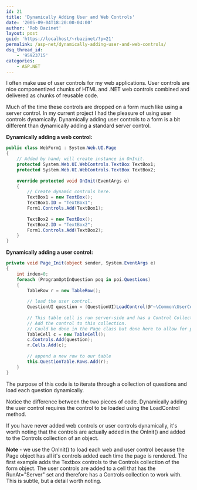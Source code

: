 ```yaml
---
id: 21
title: 'Dynamically Adding User and Web Controls'
date: '2005-09-04T18:20:00-04:00'
author: 'Rob Bazinet'
layout: post
guid: 'https://localhost/~rbazinet/?p=21'
permalink: /asp-net/dynamically-adding-user-and-web-controls/
dsq_thread_id:
    - '95923715'
categories:
    - ASP.NET
---
```


I often make use of user controls for my web applications. User controls are nice componentized chunks of HTML and .NET web controls combined and delivered as chunks of reusable code.

Much of the time these controls are dropped on a form much like using a server control. In my current project I had the pleasure of using user controls dynamically. Dynamically adding user controls to a form is a bit different than dynamically adding a standard server control.

**Dynamically adding a web control:**

```csharp
public class WebForm1 : System.Web.UI.Page
{
    // Added by hand; will create instance in OnInit.
    protected System.Web.UI.WebControls.TextBox TextBox1;
    protected System.Web.UI.WebControls.TextBox TextBox2;
 
    override protected void OnInit(EventArgs e)
    {
        // Create dynamic controls here.
        TextBox1 = new TextBox();
        TextBox1.ID = "TextBox1";
        Form1.Controls.Add(TextBox1);
 
        TextBox2 = new TextBox();
        TextBox2.ID = "TextBox2";
        Form1.Controls.Add(TextBox2);
    }        
}
```

**Dynamically adding a user control:**

```csharp
private void Page_Init(object sender, System.EventArgs e)
{
    int index=0;
    foreach (ProgramOptInQuestion poq in poi.Questions)
    {
        TableRow r = new TableRow();
 
        // load the user control. 
        QuestionUI question = (QuestionUI)LoadControl(@"~\Common\UserControls\Components\QuestionUI.ascx"); 
 
        // This table cell is run server-side and has a Control Collection associated with it.
        // Add the control to this collection.  
        // Could be done in the Page class but done here to allow for positioning.
        TableCell c = new TableCell();
        c.Controls.Add(question);
        r.Cells.Add(c);
 
        // append a new row to our table
        this.QuestionTable.Rows.Add(r);
    }
}
```

The purpose of this code is to iterate through a collection of questions and load each question dynamically.

Notice the difference between the two pieces of code. Dynamically adding the user control requires the control to be loaded using the LoadControl method.

If you have never added web controls or user controls dynamically, it's worth noting that the controls are actually added in the OnInit() and added to the Controls collection of an object.

**Note** - we use the OnInit() to load each web and user control because the Page object has all it's controls added each time the page is rendered. The first example adds the Textbox controls to the Controls collection of the form object. The user controls are added to a cell that has the RunAt="Server" set and therefore has a Controls collection to work with. This is subtle, but a detail worth noting.
